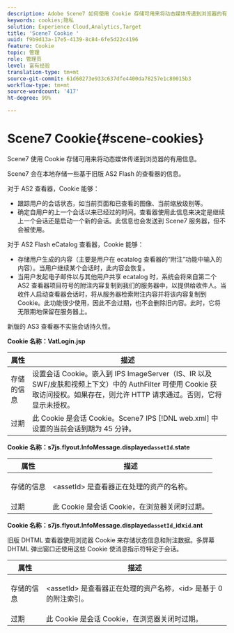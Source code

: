 ```yaml
---
description: Adobe Scene7 如何使用 Cookie 存储可用来将动态媒体传递到浏览器的有用信息。
keywords: cookies;隐私
solution: Experience Cloud,Analytics,Target
title: 'Scene7 Cookie '
uuid: f9b9d13a-17e5-4139-8c84-6fe5d22c4196
feature: Cookie
topic: 管理
role: 管理员
level: 富有经验
translation-type: tm+mt
source-git-commit: 61d60273e933c637dfe4400da78257e1c80015b3
workflow-type: tm+mt
source-wordcount: '417'
ht-degree: 99%

---
```



# Scene7 Cookie{#scene-cookies}

Scene7 使用 Cookie 存储可用来将动态媒体传递到浏览器的有用信息。

Scene7 会在本地存储一些基于旧版 AS2 Flash 的查看器的信息。

对于 AS2 查看器，Cookie 能够：

* 跟踪用户的会话状态，如当前页面和已查看的图像、当前缩放级别等。
* 确定自用户的上一个会话以来已经过的时间。查看器使用此信息来决定是继续上一个会话还是启动一个新的会话。此信息也会发送到 Scene7 服务器，但不会被使用。

对于 AS2 Flash eCatalog 查看器，Cookie 能够：

* 存储用户生成的内容（主要是用户在 ecatalog 查看器的“附注”功能中输入的内容）。当用户继续某个会话时，此内容会恢复。
* 当用户发起电子邮件以与其他用户共享 ecatalog 时，系统会将来自第二个 AS2 查看器项目符号的附注内容复制到我们的服务器中，以提供给收件人。当收件人启动查看器会话时，将从服务器检索附注内容并将该内容复制到 Cookie。此功能很少使用，因此不会过期，也不会删除旧内容。此时，它将无限期地保留在服务器上。

新版的 AS3 查看器不实施会话持久性。

**Cookie 名称：VatLogin.jsp**

| 属性 | 描述 |
|---|---|
| 存储的信息 | 设置会话 Cookie。嵌入到 IPS ImageServer（IS、IR 以及 SWF/皮肤和视频上下文）中的 AuthFilter 可使用 Cookie 获取访问授权。如果存在，则允许 HTTP 请求通过。否则，它将显示未授权。 |
| 过期 | 此 Cookie 是会话 Cookie。Scene7 IPS [!DNL web.xml] 中设置的当前会话到期为 45 分钟。 |

**Cookie 名称：s7js.flyout.InfoMessage.displayed`assetId`.state**

<table id="table_6835D64C5D464A049F576621F2BE3FAD"> 
 <thead> 
  <tr> 
   <th colname="col1" class="entry"> 属性 </th> 
   <th colname="col2" class="entry"> 描述 </th> 
  </tr> 
 </thead>
 <tbody> 
  <tr> 
   <td colname="col1"> 存储的信息 </td> 
   <td colname="col2"> <p>&lt;assetId&gt; 是查看器正在处理的资产的名称。 </p> </td> 
  </tr> 
  <tr> 
   <td colname="col1"> 过期 </td> 
   <td colname="col2"> 此 Cookie 是会话 Cookie，在浏览器关闭时过期。 </td> 
  </tr> 
 </tbody> 
</table>

**Cookie 名称：s7js.flyout.InfoMessage.displayed`assetId`_idx`id`.ant**

旧版 DHTML 查看器使用浏览器 Cookie 来存储状态信息和附注数据。多屏幕 DHTML 弹出窗口还使用这些 Cookie 使消息指示符特定于会话。

<table id="table_8F6CC83D32D54BEE99884318AD126C98"> 
 <thead> 
  <tr> 
   <th colname="col1" class="entry"> 属性 </th> 
   <th colname="col2" class="entry"> 描述 </th> 
  </tr> 
 </thead>
 <tbody> 
  <tr> 
   <td colname="col1"> 存储的信息 </td> 
   <td colname="col2"> <p> </p> <p> &lt;assetId&gt; 是查看器正在处理的资产名称，&lt;id&gt; 是基于 0 的附注索引。 </p> </td> 
  </tr> 
  <tr> 
   <td colname="col1"> 过期 </td> 
   <td colname="col2"> 此 Cookie 是会话 Cookie，在浏览器关闭时过期。 </td> 
  </tr> 
 </tbody> 
</table>

